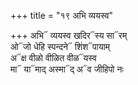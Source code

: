 +++
title = "१९ अभि व्ययस्व"

+++
अभि᳓ व्ययस्व खदिर᳓स्य सा᳓रम्  
ओ᳓जो धेहि स्पन्दने᳓ शिंश᳓पायाम्  
अ᳓क्ष वीळो वीळित वीळ᳓यस्व  
मा᳓ या᳓माद् अस्मा᳓द् अ᳓व जीहिपो नः